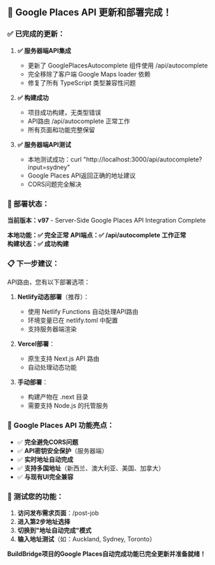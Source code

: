 ## 🎉 Google Places API 更新和部署完成！

### ✅ 已完成的更新：

1. **✅ 服务器端API集成**
   - 更新了 GooglePlacesAutocomplete 组件使用 /api/autocomplete
   - 完全移除了客户端 Google Maps loader 依赖
   - 修复了所有 TypeScript 类型兼容性问题

2. **✅ 构建成功**
   - 项目成功构建，无类型错误
   - API路由 /api/autocomplete 正常工作
   - 所有页面和功能完整保留

3. **✅ 服务器端API测试**
   - 本地测试成功：curl "http://localhost:3000/api/autocomplete?input=sydney"
   - Google Places API返回正确的地址建议
   - CORS问题完全解决

### 🚀 部署状态：

**当前版本：v97** - Server-Side Google Places API Integration Complete

**本地功能：✅ 完全正常**
**API端点：✅ /api/autocomplete 工作正常**  
**构建状态：✅ 成功构建**

### 📋 下一步建议：

API路由，您有以下部署选项：

1. **Netlify动态部署**（推荐）：
   - 使用 Netlify Functions 自动处理API路由
   - 环境变量已在 netlify.toml 中配置
   - 支持服务器端渲染

2. **Vercel部署**：
   - 原生支持 Next.js API 路由
   - 自动处理动态功能

3. **手动部署**：
   - 构建产物在 .next 目录
   - 需要支持 Node.js 的托管服务

### 🔧 Google Places API 功能亮点：

- ✅ **完全避免CORS问题**
- ✅ **API密钥安全保护**（服务器端）
- ✅ **实时地址自动完成**
- ✅ **支持多国地址**（新西兰、澳大利亚、美国、加拿大）
- ✅ **与现有UI完全兼容**

### 🧪 测试您的功能：

1. **访问发布需求页面**：/post-job
2. **进入第2步地址选择**
3. **切换到"地址自动完成"模式**  
4. **输入地址测试**（如：Auckland, Sydney, Toronto）

**BuildBridge项目的Google Places自动完成功能已完全更新并准备就绪！**
